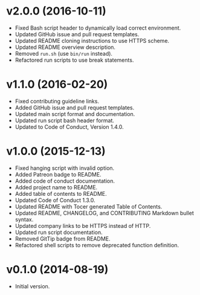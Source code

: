 # v2.0.0 (2016-10-11)

- Fixed Bash script header to dynamically load correct environment.
- Updated GitHub issue and pull request templates.
- Updated README cloning instructions to use HTTPS scheme.
- Updated README overview description.
- Removed `run.sh` (use `bin/run` instead).
- Refactored run scripts to use break statements.

# v1.1.0 (2016-02-20)

- Fixed contributing guideline links.
- Added GitHub issue and pull request templates.
- Updated main script format and documentation.
- Updated run script bash header format.
- Updated to Code of Conduct, Version 1.4.0.

# v1.0.0 (2015-12-13)

- Fixed hanging script with invalid option.
- Added Patreon badge to README.
- Added code of conduct documentation.
- Added project name to README.
- Added table of contents to README.
- Updated Code of Conduct 1.3.0.
- Updated README with Tocer generated Table of Contents.
- Updated README, CHANGELOG, and CONTRIBUTING Markdown bullet syntax.
- Updated company links to be HTTPS instead of HTTP.
- Updated run script documentation.
- Removed GitTip badge from README.
- Refactored shell scripts to remove deprecated function definition.

# v0.1.0 (2014-08-19)

- Initial version.

